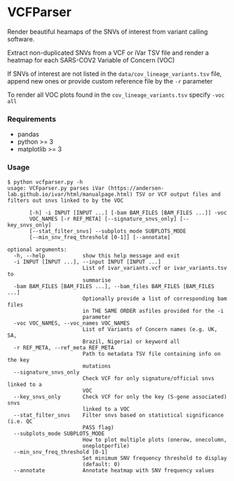 # VCFParser
Render beautiful heamaps of the SNVs of interest from variant calling software.

Extract non-duplicated SNVs from a VCF or iVar TSV file and render a heatmap for each 
SARS-COV2 Variable of Concern (VOC)

If SNVs of interest are not listed in the `data/cov_lineage_variants.tsv` file,
append new ones or provide custom reference file by the `-r` parameter

To render all VOC plots found in the `cov_lineage_variants.tsv` specify `-voc all`

### Requirements
* pandas
* python >= 3
* matplotlib >= 3 

### Usage

```
$ python vcfparser.py -h
usage: VCFparser.py parses iVar (https://andersen-lab.github.io/ivar/html/manualpage.html) TSV or VCF output files and filters out snvs linked to by the VOC

       [-h] -i INPUT [INPUT ...] [-bam BAM_FILES [BAM_FILES ...]] -voc
       VOC_NAMES [-r REF_META] [--signature_snvs_only] [--key_snvs_only]
       [--stat_filter_snvs] --subplots_mode SUBPLOTS_MODE
       [--min_snv_freq_threshold [0-1]] [--annotate]

optional arguments:
  -h, --help            show this help message and exit
  -i INPUT [INPUT ...], --input INPUT [INPUT ...]
                        List of ivar_variants.vcf or ivar_variants.tsv to
                        summarise
  -bam BAM_FILES [BAM_FILES ...], --bam_files BAM_FILES [BAM_FILES ...]
                        Optionally provide a list of corresponding bam files
                        in THE SAME ORDER asfiles provided for the -i
                        parameter
  -voc VOC_NAMES, --voc_names VOC_NAMES
                        List of Variants of Concern names (e.g. UK, SA,
                        Brazil, Nigeria) or keyword all
  -r REF_META, --ref_meta REF_META
                        Path to metadata TSV file containing info on the key
                        mutations
  --signature_snvs_only
                        Check VCF for only signature/official snvs linked to a
                        VOC
  --key_snvs_only       Check VCF for only the key (S-gene associated) snvs
                        linked to a VOC
  --stat_filter_snvs    Filter snvs based on statistical significance (i.e. QC
                        PASS flag)
  --subplots_mode SUBPLOTS_MODE
                        How to plot multiple plots (onerow, onecolumn,
                        oneplotperfile)
  --min_snv_freq_threshold [0-1]
                        Set minimum SNV frequency threshold to display
                        (default: 0)
  --annotate            Annotate heatmap with SNV frequency values
```
